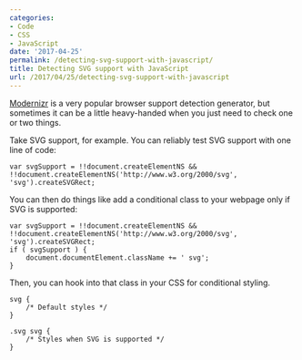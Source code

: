 ```yaml
---
categories:
- Code
- CSS
- JavaScript
date: '2017-04-25'
permalink: /detecting-svg-support-with-javascript/
title: Detecting SVG support with JavaScript
url: /2017/04/25/detecting-svg-support-with-javascript
---
```


<a href="https://modernizr.com/">Modernizr</a> is a very popular browser support detection generator, but sometimes it can be a little heavy-handed when you just need to check one or two things.

Take SVG support, for example. You can reliably test SVG support with one line of code:

<pre><code class="lang-javascript">var svgSupport = !!document.createElementNS &amp;&amp; !!document.createElementNS('http://www.w3.org/2000/svg', 'svg').createSVGRect;
</code></pre>

You can then do things like add a conditional class to your webpage only if SVG is supported:

<pre><code class="lang-javascript">var svgSupport = !!document.createElementNS &amp;&amp; !!document.createElementNS('http://www.w3.org/2000/svg', 'svg').createSVGRect;
if ( svgSupport ) {
    document.documentElement.className += ' svg';
}
</code></pre>

Then, you can hook into that class in your CSS for conditional styling.

<pre><code class="lang-css">svg {
    /* Default styles */
}

.svg svg {
    /* Styles when SVG is supported */
}
</code></pre>